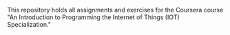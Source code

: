 This repository holds all assignments and exercises for the Coursera course "An Introduction to Programming the Internet of Things (IOT) Specialization."
